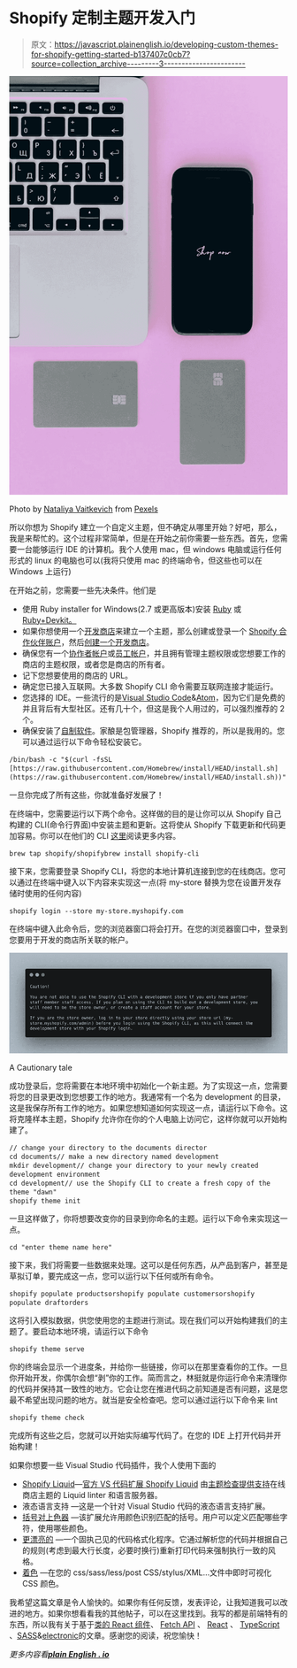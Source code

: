 # Shopify 定制主题开发入门

> 原文：<https://javascript.plainenglish.io/developing-custom-themes-for-shopify-getting-started-b137407c0cb7?source=collection_archive---------3----------------------->

![](img/55d1a2616badbbc5b95be17f3b63ec2e.png)

Photo by [Nataliya Vaitkevich](https://www.pexels.com/@n-voitkevich?utm_content=attributionCopyText&utm_medium=referral&utm_source=pexels) from [Pexels](https://www.pexels.com/photo/black-iphone-7-on-pink-surface-6214453/?utm_content=attributionCopyText&utm_medium=referral&utm_source=pexels)

所以你想为 Shopify 建立一个自定义主题，但不确定从哪里开始？好吧，那么，我是来帮忙的。这个过程非常简单，但是在开始之前你需要一些东西。首先，您需要一台能够运行 IDE 的计算机。我个人使用 mac，但 windows 电脑或运行任何形式的 linux 的电脑也可以(我将只使用 mac 的终端命令，但这些也可以在 Windows 上运行)

在开始之前，您需要一些先决条件。他们是

*   使用 Ruby installer for Windows(2.7 或更高版本)安装 [Ruby](https://www.ruby-lang.org/en/) 或 [Ruby+Devkit。](https://rubyinstaller.org/downloads/)
*   如果你想使用一个[开发商店](https://shopify.dev/themes/tools/development-stores)来建立一个主题，那么创建或登录一个 [Shopify 合作伙伴账户](https://partners.shopify.com/signup)，然后[创建一个开发商店](https://shopify.dev/themes/tools/development-stores#development-store-apps-themes)。
*   确保您有一个[协作者帐户](https://shopify.dev/themes/tools/collaborator-accounts)或[员工帐户](https://help.shopify.com/manual/your-account/staff-accounts)，并且拥有管理主题权限或您想要工作的商店的主题权限，或者您是商店的所有者。
*   记下您想要使用的商店的 URL。
*   确定您已接入互联网。大多数 Shopify CLI 命令需要互联网连接才能运行。
*   您选择的 IDE。一些流行的是[Visual Studio Code](https://code.visualstudio.com/)&[Atom](https://atom.io/)，因为它们是免费的并且背后有大型社区。还有几十个，但这是我个人用过的，可以强烈推荐的 2 个。
*   确保安装了[自制软件](https://brew.sh/)。家酿是包管理器，Shopify 推荐的，所以是我用的。您可以通过运行以下命令轻松安装它。

```
/bin/bash -c "$(curl -fsSL [https://raw.githubusercontent.com/Homebrew/install/HEAD/install.sh](https://raw.githubusercontent.com/Homebrew/install/HEAD/install.sh))"
```

一旦你完成了所有这些，你就准备好发展了！

在终端中，您需要运行以下两个命令。这样做的目的是让你可以从 Shopify 自己构建的 CLI(命令行界面)中安装主题和更新。这将使从 Shopify 下载更新和代码更加容易。你可以在他们的 CLI [这里](https://shopify.dev/themes/tools/cli)阅读更多内容。

```
brew tap shopify/shopifybrew install shopify-cli
```

接下来，您需要登录 Shopify CLI，将您的本地计算机连接到您的在线商店。您可以通过在终端中键入以下内容来实现这一点(将 my-store 替换为您在设置开发存储时使用的任何内容)

```
shopify login --store my-store.myshopify.com
```

在终端中键入此命令后，您的浏览器窗口将会打开。在您的浏览器窗口中，登录到您要用于开发的商店所关联的帐户。

![](img/8f06a2b27a60315aa12a84c5f98ba067.png)

A Cautionary tale

成功登录后，您将需要在本地环境中初始化一个新主题。为了实现这一点，您需要将您的目录更改到您想要工作的地方。我通常有一个名为 development 的目录，这是我保存所有工作的地方。如果您想知道如何实现这一点，请运行以下命令。这将克隆样本主题，Shopify 允许你在你的个人电脑上访问它，这样你就可以开始构建了。

```
// change your directory to the documents director
cd documents// make a new directory named development
mkdir development// change your directory to your newly created development environment
cd development// use the Shopify CLI to create a fresh copy of the theme "dawn"
shopify theme init
```

一旦这样做了，你将想要改变你的目录到你命名的主题。运行以下命令来实现这一点。

```
cd "enter theme name here"
```

接下来，我们将需要一些数据来处理。这可以是任何东西，从产品到客户，甚至是草拟订单，要完成这一点，您可以运行以下任何或所有命令。

```
shopify populate productsorshopify populate customersorshopify populate draftorders
```

这将引入模拟数据，供您使用您的主题进行测试。现在我们可以开始构建我们的主题了。要启动本地环境，请运行以下命令

```
shopify theme serve
```

你的终端会显示一个进度条，并给你一些链接，你可以在那里查看你的工作。一旦你开始开发，你偶尔会想“剥”你的工作。简而言之，林挺就是你运行命令来清理你的代码并保持其一致性的地方。它会让您在推进代码之前知道是否有问题，这是您最不希望出现问题的地方。就当是安全检查吧。您可以通过运行以下命令来 lint

```
shopify theme check
```

完成所有这些之后，您就可以开始实际编写代码了。在您的 IDE 上打开代码并开始构建！

如果你想要一些 Visual Studio 代码插件，我个人使用下面的

*   [Shopify Liquid](https://marketplace.visualstudio.com/items?itemName=Shopify.theme-check-vscode)—[官方 VS 代码扩展 Shopify Liquid](https://shopify.dev/docs/themes) 由[主题检查提供支持](https://github.com/Shopify/theme-check)在线商店主题的 Liquid linter 和语言服务器。
*   液态语言支持 —这是一个针对 Visual Studio 代码的液态语言支持扩展。
*   [括号对上色器](https://marketplace.visualstudio.com/items?itemName=CoenraadS.bracket-pair-colorizer) —该扩展允许用颜色识别匹配的括号。用户可以定义匹配哪些字符，使用哪些颜色。
*   [更漂亮的](https://marketplace.visualstudio.com/items?itemName=esbenp.prettier-vscode) —一个固执己见的代码格式化程序。它通过解析您的代码并根据自己的规则(考虑到最大行长度，必要时换行)重新打印代码来强制执行一致的风格。
*   [着色](https://marketplace.visualstudio.com/items?itemName=kamikillerto.vscode-colorize) —在您的 css/sass/less/post CSS/stylus/XML…文件中即时可视化 CSS 颜色。

我希望这篇文章是令人愉快的。如果你有任何反馈，发表评论，让我知道我可以改进的地方。如果你想看看我的其他帖子，可以在这里找到。我写的都是前端特有的东西，所以我有关于基于[类的 React 组件](/class-based-components-in-react-14335f0ee539)、 [Fetch API](https://avetwhocodes.com/fetching-data-from-an-api-with-the-fetch-api-in-react-5dbe0abcfb41) 、 [React](/level-up-your-react-skills-with-the-use-of-composition-766a41f544c9) 、 [TypeScript](https://jgrice01.medium.com/typescript-understanding-the-basics-a2264759cd2d) 、[SASS](https://medium.com/codex/writing-better-sass-with-dynamic-class-generators-e486a0413d0d)&[electronic](https://jgrice01.medium.com/want-to-build-desktop-apps-using-js-say-hello-to-electron-4f862c3b4e38)的文章。感谢您的阅读，祝您愉快！

*更多内容看*[***plain English . io***](http://plainenglish.io)